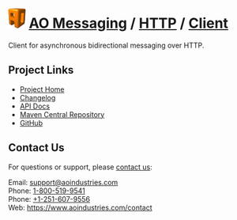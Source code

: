 # [<img src="ao-logo.png" alt="AO Logo" width="35" height="40">](https://www.aoindustries.com/) [AO Messaging](https://www.aoindustries.com/ao-messaging/) / [HTTP](https://www.aoindustries.com/ao-messaging/http/) / [Client](https://www.aoindustries.com/ao-messaging/http/client/)
Client for asynchronous bidirectional messaging over HTTP.

## Project Links
* [Project Home](https://www.aoindustries.com/ao-messaging/http/client/)
* [Changelog](https://www.aoindustries.com/ao-messaging/http/client/changelog)
* [API Docs](https://www.aoindustries.com/ao-messaging/http/client/apidocs/)
* [Maven Central Repository](https://search.maven.org/#search%7Cgav%7C1%7Cg:%22com.aoindustries%22%20AND%20a:%22ao-messaging-http-client%22)
* [GitHub](https://github.com/aoindustries/ao-messaging-http-client)

## Contact Us
For questions or support, please [contact us](https://www.aoindustries.com/contact):

Email: [support@aoindustries.com](mailto:support@aoindustries.com)  
Phone: [1-800-519-9541](tel:1-800-519-9541)  
Phone: [+1-251-607-9556](tel:+1-251-607-9556)  
Web: https://www.aoindustries.com/contact
